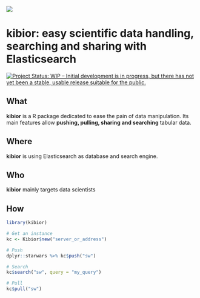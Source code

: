 

![](https://github.com/regisoc/kibior/blob/master/inst/logo/kibior.png)

# kibior: easy scientific data handling, searching and sharing with Elasticsearch

[![Project Status: WIP – Initial development is in progress, but there has not yet been a stable, usable release suitable for the public.](https://www.repostatus.org/badges/latest/wip.svg)](https://www.repostatus.org/#wip)

## What

**kibior** is a R package dedicated to ease the pain of data manipulation. 
Its main features allow **pushing, pulling, sharing and searching** tabular data.


## Where

**kibior** is using Elasticsearch as database and search engine. 


## Who

**kibior** mainly targets data scientists


## How

```r
library(kibior)

# Get an instance
kc <- Kibior$new("server_or_address")

# Push
dplyr::starwars %>% kc$push("sw")

# Search
kc$search("sw", query = "my_query")

# Pull
kc$pull("sw")
```

## 
